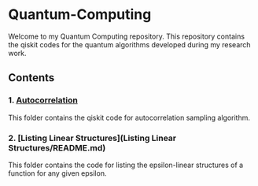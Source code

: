 # Quantum-Computing
Welcome to my Quantum Computing repository. 
This repository contains the qiskit codes for the quantum algorithms developed during my research work.

## Contents

### 1. [Autocorrelation](Autocorrelation/README.md)
This folder contains the qiskit code for autocorrelation sampling algorithm.

### 2. [Listing Linear Structures](Listing Linear Structures/README.md)
This folder contains the code for listing the epsilon-linear structures of a function for any given epsilon.
